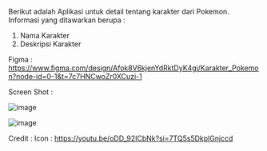 Berikut adalah Aplikasi untuk detail tentang karakter dari Pokemon. 
Informasi yang ditawarkan berupa :
  1. Nama Karakter
  2. Deskripsi Karakter

Figma : https://www.figma.com/design/Afok8V6kjenYdRktDyK4gj/Karakter_Pokemon?node-id=0-1&t=7c7HNCwoZr0XCuzi-1

Screen Shot :

![image](https://github.com/user-attachments/assets/93fd9b8f-6e31-4d68-83be-fa61d8db3602)

![image](https://github.com/user-attachments/assets/c2be449b-310f-4a43-bbc1-9b5835a496f9)

Credit :
Icon : https://youtu.be/oDD_92ICbNk?si=7TQ5s5DkplGnjccd
